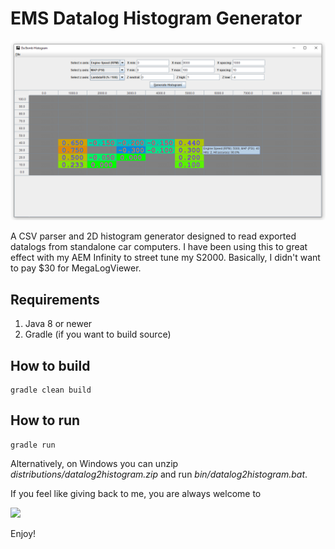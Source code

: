 # EMS Datalog Histogram Generator

![Alt text](screenshots/histo.png?raw=true)

A CSV parser and 2D histogram generator designed to read exported datalogs from standalone car computers.
I have been using this to great effect with my AEM Infinity to street tune my S2000. Basically, I didn't want 
to pay $30 for MegaLogViewer.

## Requirements
1. Java 8 or newer
2. Gradle (if you want to build source)

## How to build
```
gradle clean build
```

## How to run
```
gradle run
```
Alternatively, on Windows you can unzip *distributions/datalog2histogram.zip* and run 
*bin/datalog2histogram.bat*.

If you feel like giving back to me, you are always welcome to

[![](https://www.paypalobjects.com/en_US/i/btn/btn_donateCC_LG.gif)](https://www.paypal.com/donate?business=53J7RAATF9L2U&no_recurring=0&currency_code=USD)

Enjoy!
